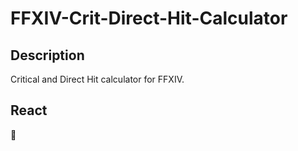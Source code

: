 # FFXIV-Crit-Direct-Hit-Calculator
## Description
Critical and Direct Hit calculator for FFXIV.
## React
🤔 
